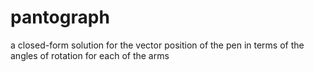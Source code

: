 # pantograph
a closed-form solution for the vector position of the pen in terms of the angles of rotation for each of the arms
